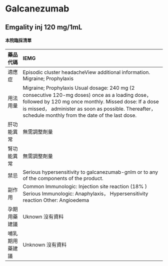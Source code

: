 # Galcanezumab

## Emgality inj 120 mg/1mL

#### 本院臨採清單

| 藥品代碼       | IEMG                                                                                                                                                                                                                                                               |
|:---------------|:-------------------------------------------------------------------------------------------------------------------------------------------------------------------------------------------------------------------------------------------------------------------|
| 適應症         | Episodic cluster headacheView additional information. Migraine; Prophylaxis                                                                                                                                                                                        |
| 用法用量       | Migraine; Prophylaxis Usual dosage: 240 mg (2 consecutive 120-mg doses) once as a loading dose， followed by 120 mg once monthly. Missed dose: If a dose is missed， administer as soon as possible. Thereafter， schedule monthly from the date of the last dose. |
| 肝功能異常     | 無需調整劑量                                                                                                                                                                                                                                                       |
| 腎功能異常     | 無需調整劑量                                                                                                                                                                                                                                                       |
| 禁忌           | Serious hypersensitivity to galcanezumab-gnlm or to any of the components of the product.                                                                                                                                                                          |
| 副作用         | Common Immunologic: Injection site reaction (18% ) Serious Immunologic: Anaphylaxis， Hypersensitivity reaction Other: Angioedema                                                                                                                                  |
| 孕期用藥建議   | Uknown 沒有資料                                                                                                                                                                                                                                                    |
| 哺乳期用藥建議 | Unknown 沒有資料                                                                                                                                                                                                                                                   |

